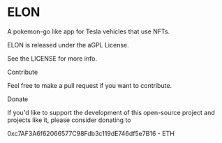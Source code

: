 # ELON
A pokemon-go like app for Tesla vehicles that use NFTs.

ELON is released under the aGPL License.

See the LICENSE for more info.

Contribute

Feel free to make a pull request if you want to contribute.

Donate

If you'd like to support the development of this open-source project and projects like it, please consider donating to

0xc7AF3A6f62066577C98Fdb3c119dE746df5e7B16 - ETH
